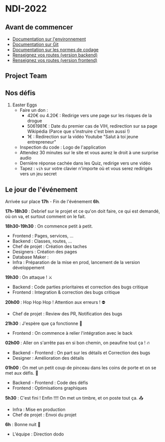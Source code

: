 # NDI-2022

## Avant de commencer
- [Documentation sur l'environnement](documentation/env.md)
- [Documentation sur Git](documentation/git.md)
- [Documentation sur les normes de codage](documentation/code.md)
- [Renseignez vos routes (version backend)](documentation/routes/backend.md)
- [Renseignez vos routes (version frontend)](documentation/routes/backend.md)

## Project Team

## Nos défis
1) Easter Eggs
    - Faire un don :
        - 420€ ou 4.20€ : Redirige vers une page sur les risques de la drogue
        - 5061981€ : Date du premier cas de VIH, redirection sur sa page Wikipédia (Parce que s'instruire c'est bien aussi !)
        - 1€ : Redirection sur la vidéo Youtube "Salut à toi jeune entrepreneur"
    - Inspection du code : Logo de l'application
    - Attendez 30 minutes sur le site et vous aurez le droit à une surprise audio
    - Dernière réponse cachée dans les Quiz, redirige vers une vidéo
    - Tapez : `vih` sur votre clavier n'importe où et vous serez redirigés vers un jeu secret

## Le jour de l'événement
Arrivée sur place **17h** - Fin de l'événement **6h**.

**17h-18h30** : Debrief sur le projet et ce qu'on doit faire, ce qui est demandé, où on va, et surtout comment on le fait.  

**18h30-19h30** : On commence petit à petit.
- Frontend : Pages, services, ...
- Backend : Classes, routes, ...
- Chef de projet : Création des taches
- Designers : Création des pages
- Database Maker : 
- Infra : Préparation de la mise en prod, lancement de la version développement

**19h30** : On attaque ! ⚔️
- Backend : Code parties prioritaires et correction des bugs critique
- Frontend : Integration & correction des bugs critique

**20h00** : Hop Hop Hop ! Attention aux erreurs ! ⛔️
- Chef de projet : Review des PR, Notification des bugs

**21h30** : J'espère que ça fonctionne 🥶
- Frontend : On commence à relier l'intégration avec le back

**02h00** : Aller on s'arrête pas en si bon chemin, on peaufine tout ça ! 🔥
- Backend - Frontend : On part sur les détails et Correction des bugs
- Designer : Amélioration des détails

**01h00** : On met un petit coup de pinceau dans les coins de porte et on se met aux défis. 🧹
- Backend - Frontend : Code des défis
- Frontend : Optimisations graphiques

**5h30** : C'est fini ! Enfin !!!! On met un timbre, et on poste tout ça. 📤
- Infra : Mise en production
- Chef de projet : Envoi du projet

**6h** : Bonne nuit 🤡
- L'équipe : Direction dodo
